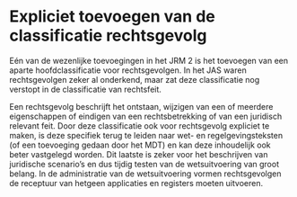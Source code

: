 # Expliciet toevoegen van de classificatie rechtsgevolg
Eén van de wezenlijke toevoegingen in het JRM 2 is het toevoegen van een aparte hoofdclassificatie voor rechtsgevolgen. In het JAS waren rechtsgevolgen zeker al onderkend, maar zat deze classificatie nog verstopt in de classificatie van rechtsfeit.
 
Een rechtsgevolg beschrijft het ontstaan, wijzigen van een of meerdere eigenschappen of eindigen van een rechtsbetrekking of van een juridisch relevant feit. Door deze classificatie ook voor rechtsgevolg expliciet te maken, is deze specifiek terug te leiden naar wet- en regelgevingsteksten (of een toevoeging gedaan door het MDT) en kan deze inhoudelijk ook beter vastgelegd worden. Dit laatste is zeker voor het beschrijven van juridische scenario’s en dus tijdig testen van de wetsuitvoering van groot belang. In de administratie van de wetsuitvoering vormen rechtsgevolgen de receptuur van hetgeen applicaties en registers moeten uitvoeren.